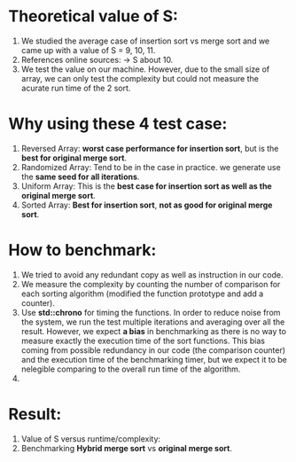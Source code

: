 # Theoretical value of S:
1. We studied the average case of insertion sort vs merge sort and we came up with a value of S = 9, 10, 11.
2. References online sources: -> S about 10.
3. We test the value on our machine. However, due to the small size of array, we can only test the complexity but could not measure the acurate run time of the 2 sort.

# Why using these 4 test case:
1. Reversed Array: **worst case performance for insertion sort**, but is the **best for original merge sort**.
2. Randomized Array: Tend to be in the case in practice. we generate use the **same seed for all iterations**.
3. Uniform Array: This is the **best case for insertion sort as well as the original merge sort**.
4. Sorted Array: **Best for insertion sort**, **not as good for original merge sort**.

# How to benchmark:
1. We tried to avoid any redundant copy as well as instruction in our code.
2. We measure the complexity by counting the number of comparison for each sorting algorithm (modified the function prototype and add a counter).
3. Use **std::chrono** for timing the functions. In order to reduce noise from the system, we run the test multiple iterations and averaging over all the result. However, we expect **a bias** in benchmarking as there is no way to measure exactly the execution time of the sort functions. This bias coming from possible redundancy in our code (the comparison counter) and the execution time of the benchmarking timer, but we expect it to be nelegible comparing to the overall run time of the algorithm.
4. 


# Result:
1. Value of S versus runtime/complexity:
2. Benchmarking **Hybrid merge sort** vs **original merge sort**.
